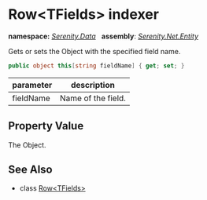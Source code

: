 # Row&lt;TFields&gt; indexer
**namespace:** *[Serenity.Data](../../README.md#serenity.data-namespace)*   **assembly**: *[Serenity.Net.Entity](../../README.md)*

Gets or sets the Object with the specified field name.

```csharp
public object this[string fieldName] { get; set; }
```

| parameter | description |
| --- | --- |
| fieldName | Name of the field. |

## Property Value

The Object.

## See Also

* class [Row&lt;TFields&gt;](../Row-1.md)